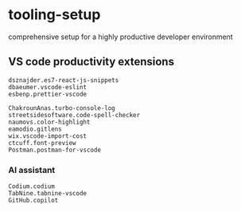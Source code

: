 # tooling-setup
comprehensive setup for a highly productive developer environment

## VS code productivity extensions
```
dsznajder.es7-react-js-snippets
dbaeumer.vscode-eslint
esbenp.prettier-vscode

ChakrounAnas.turbo-console-log
streetsidesoftware.code-spell-checker
naumovs.color-highlight
eamodio.gitlens
wix.vscode-import-cost
ctcuff.font-preview
Postman.postman-for-vscode
```

### AI assistant
```
Codium.codium
TabNine.tabnine-vscode
GitHub.copilot
```
